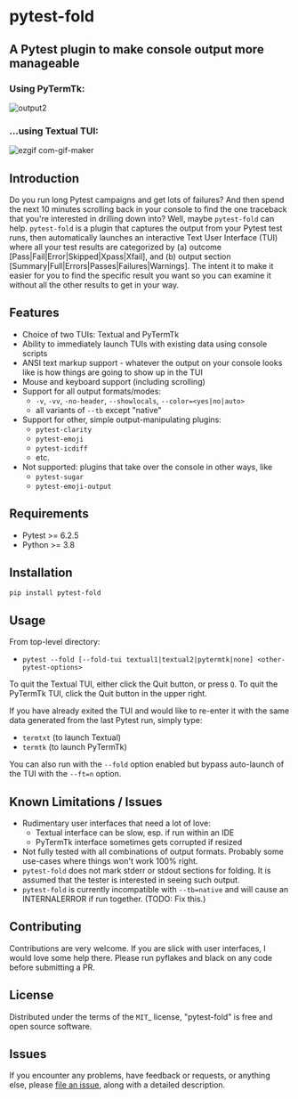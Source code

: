 # pytest-fold
## A Pytest plugin to make console output more manageable

### Using PyTermTk:
![output2](https://user-images.githubusercontent.com/4308435/162344632-552f1284-51a4-46c4-b389-0352636f65bb.gif)


### ...using Textual TUI:
![ezgif com-gif-maker](https://user-images.githubusercontent.com/4308435/154848960-391fd62f-4859-4d2b-8d03-9f55f4b04cad.gif)

## Introduction
Do you run long Pytest campaigns and get lots of failures? And then spend the next 10 minutes scrolling back in your console to find the one traceback that you're interested in drilling down into? Well, maybe `pytest-fold` can help. `pytest-fold` is a plugin that captures the output from your Pytest test runs, then automatically launches an interactive Text User Interface (TUI) where all your test results are categorized by (a) outcome [Pass|Fail|Error|Skipped|Xpass|Xfail], and (b) output section [Summary|Full|Errors|Passes|Failures|Warnings]. The intent it to make it easier for you to find the specific result you want so you can examine it without all the other results to get in your way.

## Features
- Choice of two TUIs: Textual and PyTermTk
- Ability to immediately launch TUIs with existing data using console scripts
- ANSI text markup support - whatever the output on your console looks like is how things are going to show up in the TUI
- Mouse and keyboard support (including scrolling)
- Support for all output formats/modes:
  - `-v`, `-vv`, `-no-header`, `--showlocals`, `--color=<yes|no|auto>`
  - all variants of `--tb` except "native"
- Support for other, simple output-manipulating plugins:
  - `pytest-clarity`
  - `pytest-emoji`
  - `pytest-icdiff`
  - etc.
- Not supported: plugins that take over the console in other ways, like
  - `pytest-sugar`
  - `pytest-emoji-output`

## Requirements
- Pytest >= 6.2.5
- Python >= 3.8

## Installation
`pip install pytest-fold`

## Usage

From top-level directory:

* `pytest --fold [--fold-tui textual1|textual2|pytermtk|none] <other-pytest-options>`

To quit the Textual TUI, either click the Quit button, or press `Q`. To quit the PyTermTk TUI, click the Quit button in the upper right.

If you have already exited the TUI and would like to re-enter it with the same data generated from the last Pytest run, simply type:

* `termtxt` (to launch Textual)
* `termtk` (to launch PyTermTk)

You can also run with the `--fold` option enabled but bypass auto-launch of the TUI with the `--ft=n` option.

## Known Limitations / Issues
- Rudimentary user interfaces that need a lot of love:
  - Textual interface can be slow, esp. if run within an IDE
  - PyTermTk interface sometimes gets corrupted if resized
- Not fully tested with all combinations of output formats. Probably some use-cases where things won't work 100% right.
- `pytest-fold` does not mark stderr or stdout sections for folding. It is assumed that the tester is interested in seeing such output.
- `pytest-fold` is currently incompatible with `--tb=native` and will cause an INTERNALERROR if run together. (TODO: Fix this.)

## Contributing
Contributions are very welcome. If you are slick with user interfaces, I would love some help there.
Please run pyflakes and black on any code before submitting a PR.

## License
Distributed under the terms of the `MIT`_ license, "pytest-fold" is free and open source software.

## Issues
If you encounter any problems, have feedback or requests, or anything else, please [file an issue](https://github.com/jeffwright13/pytest-fold/issues/new), along with a detailed description.
